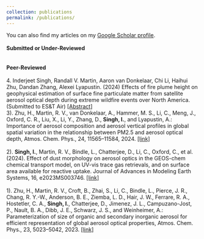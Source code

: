 ```yaml
---
collection: publications
permalink: /publications/
---
```

You can also find my articles on my [Google Scholar profile](https://scholar.google.com/citations?user=IVedA8gAAAAJ&hl=en&authuser=1).\
\
**Submitted or Under-Reviewed**\
\
\
**Peer-Reviewed**\
\
4.	Inderjeet Singh, Randall V. Martin, Aaron van Donkelaar, Chi Li, Haihui Zhu, Dandan Zhang, Alexei Lyapustin. (2024) Effects of fire plume height on geophysical estimation of surface fine particulate matter from satellite aerosol optical depth during extreme wildfire events over North America. (Submitted to ES&T Air) [[Abstract]](https://github.com/user-attachments/assets/a257bd12-4cf6-4320-adba-f9857a7c0153)
\
3). Zhu, H., Martin, R. V., van Donkelaar, A., Hammer, M. S., Li, C., Meng, J., Oxford, C. R., Liu, X., Li, Y., Zhang, D., **Singh, I.**, and Lyapustin, A.: Importance of aerosol composition and aerosol vertical profiles in global spatial variation in the relationship between PM2.5 and aerosol optical depth, Atmos. Chem. Phys., 24, 11565–11584, 2024. [[link]](https://doi.org/10.5194/acp-24-11565-2024)\
\
2). **Singh, I.**, Martin, R. V., Bindle, L., Chatterjee, D., Li, C., Oxford, C., et al. (2024). Effect of dust morphology on aerosol optics in the GEOS-chem chemical transport model, on UV-vis trace gas retrievals, and on surface area available for reactive uptake. Journal of Advances in Modeling Earth Systems, 16, e2023MS003746. [[link]](https://doi.org/10.1029/2023MS003746)\
\
1). Zhu, H., Martin, R. V., Croft, B., Zhai, S., Li, C., Bindle, L., Pierce, J. R., Chang, R. Y.-W., Anderson, B. E., Ziemba, L. D., Hair, J. W., Ferrare, R. A., Hostetler, C. A., **Singh, I.**, Chatterjee, D., Jimenez, J. L., Campuzano-Jost, P., Nault, B. A., Dibb, J. E., Schwarz, J. S., and Weinheimer, A.: Parameterization of size of organic and secondary inorganic aerosol for efficient representation of global aerosol optical properties, Atmos. Chem. Phys., 23, 5023–5042, 2023. [[link]](https://doi.org/10.1029/2023MS003746)
